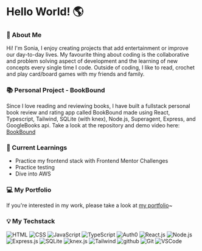 # Hello World! 🌎

### 🙋 About Me
Hi! I'm Sonia, I enjoy creating projects that add entertainment or improve our day-to-day lives. My favourite thing about coding is the collaborative and problem solving aspect of development and the learning of new concepts every single time I code. Outside of coding, I like to read, crochet and play card/board games with my friends and family.

### 📚 Personal Project - BookBound 
Since I love reading and reviewing books, I have built a fullstack personal book review and rating app called BookBound made using React, Typescript, Tailwind, SQLite (with knex), Node.js, Superagent, Express, and GoogleBooks api. Take a look at the repository and demo video here: [BookBound](https://github.com/sonia-huynh/BookBound)

### 🧠 Current Learnings 
* Practice my frontend stack with Frontend Mentor Challenges
* Practice testing
* Dive into AWS 

### 💻 My Portfolio
If you're interested in my work, please take a look at [my portfolio](https://sonia-huynh.github.io/)~

### 💡 My Techstack
![HTML](https://img.shields.io/badge/HTML-07405E?style=flat-square&logo=html5)
![CSS](https://img.shields.io/badge/CSS-07405E?&style=flat-square&logo=css3)
![JavaScript](https://img.shields.io/badge/JavaScript-07405E?style=flat-square&logo=javascript)
![TypeScript](https://img.shields.io/badge/TypeScript-07405E?style=flat-square&logo=typescript)
![Auth0](https://img.shields.io/badge/Auth0-07405E?style=flat-square&logo=Auth0)
![React.js](https://img.shields.io/badge/React-07405E?style=flat-square&logo=react)
![Node.js](https://img.shields.io/badge/Node.js-07405E?style=flat-square&logo=node.js)
![Express.js](https://img.shields.io/badge/Express-07405E?style=flat-square&logo=express)
![SQLite](https://img.shields.io/badge/SQLite-07405E?style=flat-square&logo=sqlite)
![knex.js](https://img.shields.io/badge/knex.js-07405E?style=flat-square&logo=knexdotjs)
![Tailwind](https://img.shields.io/badge/Tailwind%20CSS-07405E?style=flat-square&logo=tailwindcss)
![github](https://img.shields.io/badge/GitHub-07405E?style=flat-square&logo=GitHub)
![Git](https://img.shields.io/badge/Git-07405E?style=flat-square&logo=Git)
![VSCode](https://img.shields.io/badge/Vscode-07405E?style=flat-square&logo=visualstudiocode)
